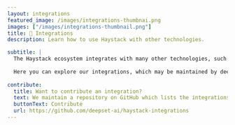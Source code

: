 ```yaml
---
layout: integrations
featured_image: /images/integrations-thumbnai.png
images: ["/images/integrations-thumbnail.png"]
title: 🧩 Integrations
description: Learn how to use Haystack with other technologies.

subtitle: |
  The Haystack ecosystem integrates with many other technologies, such as vector databases, model providers and even custom components made by the community. 
  
  Here you can explore our integrations, which may be maintained by deepset, or submitted by others.
  
contribute:
  title: Want to contribute an integration?
  text: We maintain a repository on GitHub which lists the integrations you see above. You can add your integration by following the contribution instructions on this repo.
  buttonText: Contribute
  url: https://github.com/deepset-ai/haystack-integrations
---
```

